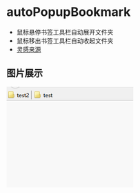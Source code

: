 # autoPopupBookmark
- 鼠标悬停书签工具栏自动展开文件夹
- 鼠标移出书签工具栏自动收起文件夹
- [灵感来源](http://bbs.kafan.cn/forum.php?mod=redirect&goto=findpost&ptid=1817667&pid=34415770 "灵感来源")
## 图片展示
![](https://raw.githubusercontent.com/GH-Kelo/userChromeJS/master/autoPopupBookmark/img/pic.gif)
